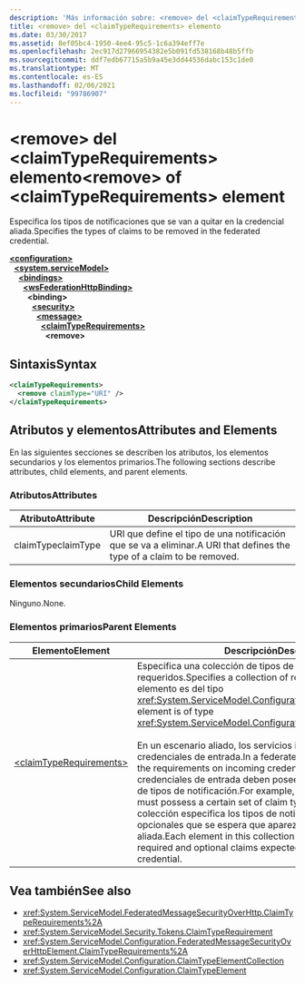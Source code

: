 ```yaml
---
description: 'Más información sobre: <remove> del <claimTypeRequirements> elemento'
title: <remove> del <claimTypeRequirements> elemento
ms.date: 03/30/2017
ms.assetid: 8ef05bc4-1950-4ee4-95c5-1c6a394eff7e
ms.openlocfilehash: 2ec917d27966954382e5b091fd538168b48b5ffb
ms.sourcegitcommit: ddf7edb67715a5b9a45e3dd44536dabc153c1de0
ms.translationtype: MT
ms.contentlocale: es-ES
ms.lasthandoff: 02/06/2021
ms.locfileid: "99786907"
---
```

# <a name="remove-of-claimtyperequirements-element"></a><span data-ttu-id="85313-103">\<remove> del \<claimTypeRequirements> elemento</span><span class="sxs-lookup"><span data-stu-id="85313-103">\<remove> of \<claimTypeRequirements> element</span></span>

<span data-ttu-id="85313-104">Especifica los tipos de notificaciones que se van a quitar en la credencial aliada.</span><span class="sxs-lookup"><span data-stu-id="85313-104">Specifies the types of claims to be removed in the federated credential.</span></span>  
  
[**\<configuration>**](../configuration-element.md)\
&nbsp;&nbsp;[**\<system.serviceModel>**](system-servicemodel.md)\
&nbsp;&nbsp;&nbsp;&nbsp;[**\<bindings>**](bindings.md)\
&nbsp;&nbsp;&nbsp;&nbsp;&nbsp;&nbsp;[**\<wsFederationHttpBinding>**](wsfederationhttpbinding.md)\
&nbsp;&nbsp;&nbsp;&nbsp;&nbsp;&nbsp;&nbsp;&nbsp;**\<binding>**\
&nbsp;&nbsp;&nbsp;&nbsp;&nbsp;&nbsp;&nbsp;&nbsp;&nbsp;&nbsp;[**\<security>**](security-of-wsfederationhttpbinding.md)\
&nbsp;&nbsp;&nbsp;&nbsp;&nbsp;&nbsp;&nbsp;&nbsp;&nbsp;&nbsp;&nbsp;&nbsp;[**\<message>**](message-element-of-wsfederationhttpbinding.md)\
&nbsp;&nbsp;&nbsp;&nbsp;&nbsp;&nbsp;&nbsp;&nbsp;&nbsp;&nbsp;&nbsp;&nbsp;&nbsp;&nbsp;[**\<claimTypeRequirements>**](claimtyperequirements-for-message.md)\
&nbsp;&nbsp;&nbsp;&nbsp;&nbsp;&nbsp;&nbsp;&nbsp;&nbsp;&nbsp;&nbsp;&nbsp;&nbsp;&nbsp;&nbsp;&nbsp;**\<remove>**  
  
## <a name="syntax"></a><span data-ttu-id="85313-105">Sintaxis</span><span class="sxs-lookup"><span data-stu-id="85313-105">Syntax</span></span>  
  
```xml  
<claimTypeRequirements>
  <remove claimType="URI" />
</claimTypeRequirements>
```  
  
## <a name="attributes-and-elements"></a><span data-ttu-id="85313-106">Atributos y elementos</span><span class="sxs-lookup"><span data-stu-id="85313-106">Attributes and Elements</span></span>  

 <span data-ttu-id="85313-107">En las siguientes secciones se describen los atributos, los elementos secundarios y los elementos primarios.</span><span class="sxs-lookup"><span data-stu-id="85313-107">The following sections describe attributes, child elements, and parent elements.</span></span>  
  
### <a name="attributes"></a><span data-ttu-id="85313-108">Atributos</span><span class="sxs-lookup"><span data-stu-id="85313-108">Attributes</span></span>  
  
|<span data-ttu-id="85313-109">Atributo</span><span class="sxs-lookup"><span data-stu-id="85313-109">Attribute</span></span>|<span data-ttu-id="85313-110">Descripción</span><span class="sxs-lookup"><span data-stu-id="85313-110">Description</span></span>|  
|---------------|-----------------|  
|<span data-ttu-id="85313-111">claimType</span><span class="sxs-lookup"><span data-stu-id="85313-111">claimType</span></span>|<span data-ttu-id="85313-112">URI que define el tipo de una notificación que se va a eliminar.</span><span class="sxs-lookup"><span data-stu-id="85313-112">A URI that defines the type of a claim to be removed.</span></span>|  
  
### <a name="child-elements"></a><span data-ttu-id="85313-113">Elementos secundarios</span><span class="sxs-lookup"><span data-stu-id="85313-113">Child Elements</span></span>  

 <span data-ttu-id="85313-114">Ninguno.</span><span class="sxs-lookup"><span data-stu-id="85313-114">None.</span></span>  
  
### <a name="parent-elements"></a><span data-ttu-id="85313-115">Elementos primarios</span><span class="sxs-lookup"><span data-stu-id="85313-115">Parent Elements</span></span>  
  
|<span data-ttu-id="85313-116">Elemento</span><span class="sxs-lookup"><span data-stu-id="85313-116">Element</span></span>|<span data-ttu-id="85313-117">Descripción</span><span class="sxs-lookup"><span data-stu-id="85313-117">Description</span></span>|  
|-------------|-----------------|  
|[\<claimTypeRequirements>](claimtyperequirements-for-message.md)|<span data-ttu-id="85313-118">Especifica una colección de tipos de notificación requeridos.</span><span class="sxs-lookup"><span data-stu-id="85313-118">Specifies a collection of required claim types.</span></span> <span data-ttu-id="85313-119">Cada elemento es del tipo <xref:System.ServiceModel.Configuration.ClaimTypeElement>.</span><span class="sxs-lookup"><span data-stu-id="85313-119">Each element is of type <xref:System.ServiceModel.Configuration.ClaimTypeElement>.</span></span><br /><br /> <span data-ttu-id="85313-120">En un escenario aliado, los servicios indican los requisitos de las credenciales de entrada.</span><span class="sxs-lookup"><span data-stu-id="85313-120">In a federated scenario, services state the requirements on incoming credentials.</span></span> <span data-ttu-id="85313-121">Por ejemplo, las credenciales de entrada deben poseer un determinado conjunto de tipos de notificación.</span><span class="sxs-lookup"><span data-stu-id="85313-121">For example, the incoming credentials must possess a certain set of claim types.</span></span> <span data-ttu-id="85313-122">Cada elemento de la colección especifica los tipos de notificaciones necesarias y opcionales que se espera que aparezcan en una credencial aliada.</span><span class="sxs-lookup"><span data-stu-id="85313-122">Each element in this collection specifies the types of required and optional claims expected to appear in a federated credential.</span></span>|  
  
## <a name="see-also"></a><span data-ttu-id="85313-123">Vea también</span><span class="sxs-lookup"><span data-stu-id="85313-123">See also</span></span>

- <xref:System.ServiceModel.FederatedMessageSecurityOverHttp.ClaimTypeRequirements%2A>
- <xref:System.ServiceModel.Security.Tokens.ClaimTypeRequirement>
- <xref:System.ServiceModel.Configuration.FederatedMessageSecurityOverHttpElement.ClaimTypeRequirements%2A>
- <xref:System.ServiceModel.Configuration.ClaimTypeElementCollection>
- <xref:System.ServiceModel.Configuration.ClaimTypeElement>
